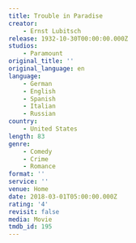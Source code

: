 ```yaml
---
title: Trouble in Paradise
creator:
    - Ernst Lubitsch
release: 1932-10-30T00:00:00.000Z
studios:
    - Paramount
original_title: ''
original_language: en
language:
    - German
    - English
    - Spanish
    - Italian
    - Russian
country:
    - United States
length: 83
genre:
    - Comedy
    - Crime
    - Romance
format: ''
service: ''
venue: Home
date: 2018-03-01T05:00:00.000Z
rating: '4'
revisit: false
media: Movie
tmdb_id: 195
---
```



